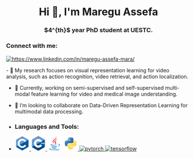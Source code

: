 <h1 align="center">Hi 👋, I'm Maregu Assefa</h1>
<h3 align="center"> $4^{th}$ year PhD student at UESTC.</h3>

<h3 align="left">Connect with me:</h3>
<p align="left">
<a href="https://www.linkedin.com/in/maregu-assefa-mara/" target="blank"><img align="center" src="https://raw.githubusercontent.com/rahuldkjain/github-profile-readme-generator/master/src/images/icons/Social/linked-in-alt.svg" alt="https://www.linkedin.com/in/maregu-assefa-mara/" height="30" width="40" /></a>
</p>
- 🔭 My research focuses on visual representation learning for video analysis, such as action recognition, video retrieval, and action localization.

- 🌱 Currently, working on semi-supervised and self-supervised multi-modal feature learning for video and medical image understanding.

- 👯 I’m looking to collaborate on Data-Driven Representation Learning for multimodal data processing.

- <h3 align="left">Languages and Tools:</h3>
- <p align="left"> <a href="https://www.cprogramming.com/" target="_blank" rel="noreferrer"> <img src="https://raw.githubusercontent.com/devicons/devicon/master/icons/c/c-original.svg" alt="c" width="40" height="40"/> </a> <a href="https://www.w3schools.com/cpp/" target="_blank" rel="noreferrer"> <img src="https://raw.githubusercontent.com/devicons/devicon/master/icons/cplusplus/cplusplus-original.svg" alt="cplusplus" width="40" height="40"/> </a> <img src="https://github.com/devicons/devicon/blob/master/icons/java/java-original.svg" alt="java" width="40" height="40"/> </a> <a href="https://www.python.org" target="_blank" rel="noreferrer"> <img src="https://raw.githubusercontent.com/devicons/devicon/master/icons/python/python-original.svg" alt="python" width="40" height="40"/> </a> <a href="https://pytorch.org/" target="_blank" rel="noreferrer"> <img src="https://www.vectorlogo.zone/logos/pytorch/pytorch-icon.svg" alt="pytorch" width="40" height="40"/> </a> <a href="https://www.tensorflow.org" target="_blank" rel="noreferrer"> <img src="https://www.vectorlogo.zone/logos/tensorflow/tensorflow-icon.svg" alt="tensorflow" width="40" height="40"/> </a> </p>

<!--
**Endarzboy/Endarzboy** is a ✨ _special_ ✨ repository because its `README.md` (this file) appears on your GitHub profile.

Here are some ideas to get you started:
-->
